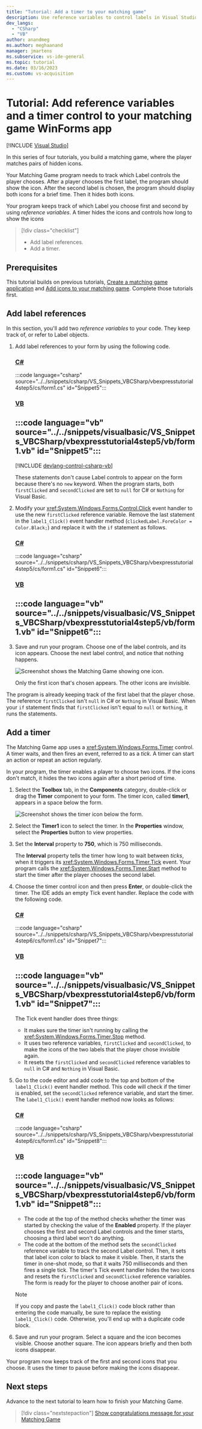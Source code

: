```yaml
---
title: "Tutorial: Add a timer to your matching game"
description: Use reference variables to control labels in Visual Studio by using C# or VB Windows Forms and add a timer to run a matching game.
dev_langs:
  - "CSharp"
  - "VB"
author: anandmeg
ms.author: meghaanand
manager: jmartens
ms.subservice: vs-ide-general
ms.topic: tutorial
ms.date: 03/16/2023
ms.custom: vs-acquisition
---
```

# Tutorial: Add reference variables and a timer control to your matching game WinForms app

 [!INCLUDE [Visual Studio](~/includes/applies-to-version/vs-windows-only.md)]

In this series of four tutorials, you build a matching game, where the player matches pairs of hidden icons.

Your Matching Game program needs to track which Label controls the player chooses.
After a player chooses the first label, the program should show the icon.
After the second label is chosen, the program should display both icons for a brief time.
Then it hides both icons.

Your program keeps track of which Label you choose first and second by using *reference variables*.
A timer hides the icons and controls how long to show the icons

> [!div class="checklist"]
> - Add label references.
> - Add a timer.

## Prerequisites

This tutorial builds on previous tutorials, [Create a matching game application](tutorial-windows-forms-create-match-game.md) and [Add icons to your matching game](tutorial-windows-forms-match-game-icons.md).
Complete those tutorials first.

## Add label references

In this section, you'll add two *reference variables* to your code.
They keep track of, or refer to Label objects.

1. Add label references to your form by using the following code.

   ### [C#](#tab/csharp)
   :::code language="csharp" source="../../snippets/csharp/VS_Snippets_VBCSharp/vbexpresstutorial4step5/cs/form1.cs" id="Snippet5":::

   ### [VB](#tab/vb)
   :::code language="vb" source="../../snippets/visualbasic/VS_Snippets_VBCSharp/vbexpresstutorial4step5/vb/form1.vb" id="Snippet5":::
   ---

   [!INCLUDE [devlang-control-csharp-vb](../includes/devlang-control-csharp-vb.md)]

   These statements don't cause Label controls to appear on the form because there's no `new` keyword.
   When the program starts, both `firstClicked` and `secondClicked` are set to `null` for C# or `Nothing` for Visual Basic.

2. Modify your <xref:System.Windows.Forms.Control.Click> event handler to use the new `firstClicked` reference variable.
   Remove the last statement in the `label1_Click()` event handler method (`clickedLabel.ForeColor = Color.Black;`) and replace it with the `if` statement as follows.

   ### [C#](#tab/csharp)
   :::code language="csharp" source="../../snippets/csharp/VS_Snippets_VBCSharp/vbexpresstutorial4step5/cs/form1.cs" id="Snippet6":::

   ### [VB](#tab/vb)
   :::code language="vb" source="../../snippets/visualbasic/VS_Snippets_VBCSharp/vbexpresstutorial4step5/vb/form1.vb" id="Snippet6":::
   ---

3. Save and run your program. Choose one of the label controls, and its icon appears.
   Choose the next label control, and notice that nothing happens.

   ![Screenshot shows the Matching Game showing one icon.](../media/tutorial-windows-forms-match-game-icons/match-game-start.png)

   Only the first icon that's chosen appears. The other icons are invisible.

The program is already keeping track of the first label that the player chose.
The reference `firstClicked` isn't `null` in C# or `Nothing` in Visual Basic.
When your `if` statement finds that `firstClicked` isn't equal to `null` or `Nothing`, it runs the statements.

## Add a timer

The Matching Game app uses a <xref:System.Windows.Forms.Timer> control.
A timer waits, and then fires an event, referred to as a *tick*.
A timer can start an action or repeat an action regularly.

In your program, the timer enables a player to choose two icons.
If the icons don't match, it hides the two icons again after a short period of time.

1. Select the **Toolbox** tab, in the **Components** category, double-click or drag the **Timer** component to your form.
   The timer icon, called **timer1**, appears in a space below the form.

   ![Screenshot shows the timer icon below the form.](../media/tutorial-windows-forms-match-game-labels/timer-control-icon.png)

2. Select the **Timer1** icon to select the timer.
   In the **Properties** window, select the **Properties** button to view properties.

3. Set the  **Interval** property to **750**, which is 750 milliseconds.

   The **Interval** property tells the timer how long to wait between *ticks*, when it triggers its <xref:System.Windows.Forms.Timer.Tick> event.
   Your program calls the <xref:System.Windows.Forms.Timer.Start> method to start the timer after the player chooses the second label.

4. Choose the timer control icon and then press **Enter**, or double-click the timer.
   The IDE adds an empty Tick event handler.
   Replace the code with the following code.

   ### [C#](#tab/csharp)
   :::code language="csharp" source="../../snippets/csharp/VS_Snippets_VBCSharp/vbexpresstutorial4step6/cs/form1.cs" id="Snippet7":::
    
   ### [VB](#tab/vb)
   :::code language="vb" source="../../snippets/visualbasic/VS_Snippets_VBCSharp/vbexpresstutorial4step6/vb/form1.vb" id="Snippet7":::
   ---

   The Tick event handler does three things:
   - It makes sure the timer isn't running by calling the <xref:System.Windows.Forms.Timer.Stop> method.
   - It uses two reference variables, `firstClicked` and `secondClicked`, to make the icons of the two labels that the player chose invisible again.
   - It resets the `firstClicked` and `secondClicked` reference variables to `null` in C# and `Nothing` in Visual Basic.

5. Go to the code editor and add code to the top and bottom of the `label1_Click()` event handler method. 
   This code will check if the timer is enabled, set the `secondClicked` reference variable, and start the timer.
   The `label1_Click()` event handler method now looks as follows:

   ### [C#](#tab/csharp)
   :::code language="csharp" source="../../snippets/csharp/VS_Snippets_VBCSharp/vbexpresstutorial4step6/cs/form1.cs" id="Snippet8":::
    
   ### [VB](#tab/vb)
   :::code language="vb" source="../../snippets/visualbasic/VS_Snippets_VBCSharp/vbexpresstutorial4step6/vb/form1.vb" id="Snippet8":::
   ---

   - The code at the top of the method checks whether the timer was started by checking the value of the **Enabled** property.
   If the player chooses the first and second Label controls and the timer starts, choosing a third label won't do anything.
   - The code at the bottom of the method sets the `secondClicked` reference variable to track the second Label control.
   Then, it sets that label icon color to black to make it visible.
   Then, it starts the timer in one-shot mode, so that it waits 750 milliseconds and then fires a single tick.
   The timer's Tick event handler hides the two icons and resets the `firstClicked` and `secondClicked` reference variables.
   The form is ready for the player to choose another pair of icons.

   > [!NOTE]
   > If you copy and paste the `label1_Click()` code block rather than entering the code manually, be sure to replace the existing `label1_Click()` code.
   > Otherwise, you'll end up with a duplicate code block.

6. Save and run your program.
   Select a square and the icon becomes visible.
   Choose another square.
   The icon appears briefly and then both icons disappear.

Your program now keeps track of the first and second icons that you choose.
It uses the timer to pause before making the icons disappear.

## Next steps

Advance to the next tutorial to learn how to finish your Matching Game.
> [!div class="nextstepaction"]
> [Show congratulations message for your Matching Game](tutorial-windows-forms-match-game-play.md)
